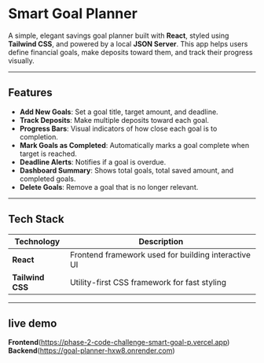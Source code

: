 #  Smart Goal Planner

A simple, elegant savings goal planner built with **React**, styled using **Tailwind CSS**, and powered by a local **JSON Server**. This app helps users define financial goals, make deposits toward them, and track their progress visually.

---

##  Features

-  **Add New Goals**: Set a goal title, target amount, and deadline.
-  **Track Deposits**: Make multiple deposits toward each goal.
-  **Progress Bars**: Visual indicators of how close each goal is to completion.
-  **Mark Goals as Completed**: Automatically marks a goal complete when target is reached.
-  **Deadline Alerts**: Notifies if a goal is overdue.
-  **Dashboard Summary**: Shows total goals, total saved amount, and completed goals.
-  **Delete Goals**: Remove a goal that is no longer relevant.

---

##  Tech Stack

| Technology | Description |
|------------|-------------|
| **React** | Frontend framework used for building interactive UI |
| **Tailwind CSS** | Utility-first CSS framework for fast styling |

---

##  live demo
**Frontend**(https://phase-2-code-challenge-smart-goal-p.vercel.app)
**Backend**(https://goal-planner-hxw8.onrender.com)
